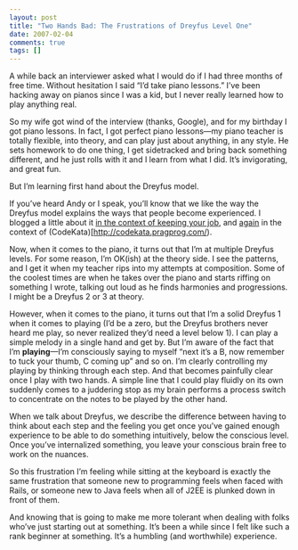```yaml
---
layout: post
title: "Two Hands Bad: The Frustrations of Dreyfus Level One"
date: 2007-02-04
comments: true
tags: []
---
```


A while back an interviewer asked what I would do if I had three
months of free time. Without hesitation I said “I’d take piano
lessons.” I’ve been hacking away on pianos since I was a kid, but I
never really learned how to play anything real.

So my wife got wind of the interview (thanks, Google), and for my
birthday I got piano lessons. In fact, I got perfect piano lessons—my
piano teacher is totally flexible, into theory, and can play just
about anything, in any style. He sets homework to do one thing, I get
sidetracked and bring back something different, and he just rolls with
it and I learn from what I did. It’s invigorating, and great fun.

But I’m learning first hand about the Dreyfus model.

If you’ve heard Andy or I speak, you’ll know that we like the way the
Dreyfus model explains the ways that people become experienced. I
blogged a little about it [in the context of keeping your
job](http://pragdave.pragprog.com/pragdave/2004/04/end_of_the_know.html),
and [again](http://www.codekata.com/2007/01/kata_kumite_koa.html#more)
in the context of (CodeKata)[http://codekata.pragprog.com/).

Now, when it comes to the piano, it turns out that I’m at multiple
Dreyfus levels. For some reason, I’m OK(ish) at the theory side. I see
the patterns, and I get it when my teacher rips into my attempts at
composition. Some of the coolest times are when he takes over the
piano and starts riffing on something I wrote, talking out loud as he
finds harmonies and progressions. I might be a Dreyfus 2 or 3 at
theory.

However, when it comes to the piano, it turns out that I’m a solid
Dreyfus 1 when it comes to playing (I’d be a zero, but the Dreyfus
brothers never heard me play, so never realized they’d need a level
below 1). I can play a simple melody in a single hand and get by. But
I’m aware of the fact that I’m **playing**—I’m consciously saying to
myself “next it’s a B, now remember to tuck your thumb, C coming up”
and so on. I’m clearly controlling my playing by thinking through each
step. And that becomes painfully clear once I play with two hands. A
simple line that I could play fluidly on its own suddenly comes to a
juddering stop as my brain performs a process switch to concentrate on
the notes to be played by the other hand.

When we talk about Dreyfus, we describe the difference between having
to think about each step and the feeling you get once you’ve gained
enough experience to be able to do something intuitively, below the
conscious level. Once you’ve internalized something, you leave your
conscious brain free to work on the nuances.

So this frustration I’m feeling while sitting at the keyboard is
exactly the same frustration that someone new to programming feels
when faced with Rails, or someone new to Java feels when all of J2EE
is plunked down in front of them.

And knowing that is going to make me more tolerant when dealing with
folks who’ve just starting out at something. It’s been a while since I
felt like such a rank beginner at something. It’s a humbling (and
worthwhile) experience.


